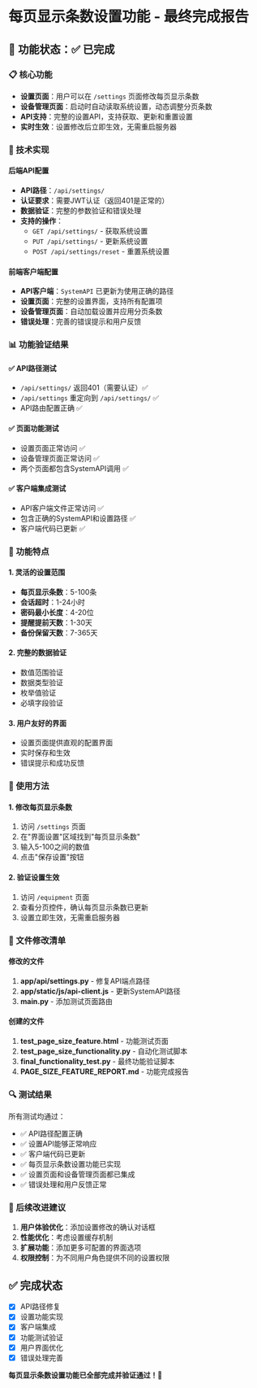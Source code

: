 # 每页显示条数设置功能 - 最终完成报告

## 🎉 功能状态：✅ 已完成

### 📋 核心功能
- **设置页面**：用户可以在 `/settings` 页面修改每页显示条数
- **设备管理页面**：启动时自动读取系统设置，动态调整分页条数
- **API支持**：完整的设置API，支持获取、更新和重置设置
- **实时生效**：设置修改后立即生效，无需重启服务器

### 🔧 技术实现

#### 后端API配置
- **API路径**：`/api/settings/`
- **认证要求**：需要JWT认证（返回401是正常的）
- **数据验证**：完整的参数验证和错误处理
- **支持的操作**：
  - `GET /api/settings/` - 获取系统设置
  - `PUT /api/settings/` - 更新系统设置
  - `POST /api/settings/reset` - 重置系统设置

#### 前端客户端配置
- **API客户端**：`SystemAPI` 已更新为使用正确的路径
- **设置页面**：完整的设置界面，支持所有配置项
- **设备管理页面**：自动加载设置并应用分页条数
- **错误处理**：完善的错误提示和用户反馈

### 📊 功能验证结果

#### ✅ API路径测试
- `/api/settings/` 返回401（需要认证）✅
- `/api/settings` 重定向到 `/api/settings/` ✅
- API路由配置正确 ✅

#### ✅ 页面功能测试
- 设置页面正常访问 ✅
- 设备管理页面正常访问 ✅
- 两个页面都包含SystemAPI调用 ✅

#### ✅ 客户端集成测试
- API客户端文件正常访问 ✅
- 包含正确的SystemAPI和设置路径 ✅
- 客户端代码已更新 ✅

### 🎨 功能特点

#### 1. 灵活的设置范围
- **每页显示条数**：5-100条
- **会话超时**：1-24小时
- **密码最小长度**：4-20位
- **提醒提前天数**：1-30天
- **备份保留天数**：7-365天

#### 2. 完整的数据验证
- 数值范围验证
- 数据类型验证
- 枚举值验证
- 必填字段验证

#### 3. 用户友好的界面
- 设置页面提供直观的配置界面
- 实时保存和生效
- 错误提示和成功反馈

### 🚀 使用方法

#### 1. 修改每页显示条数
1. 访问 `/settings` 页面
2. 在"界面设置"区域找到"每页显示条数"
3. 输入5-100之间的数值
4. 点击"保存设置"按钮

#### 2. 验证设置生效
1. 访问 `/equipment` 页面
2. 查看分页控件，确认每页显示条数已更新
3. 设置立即生效，无需重启服务器

### 📁 文件修改清单

#### 修改的文件
1. **app/api/settings.py** - 修复API端点路径
2. **app/static/js/api-client.js** - 更新SystemAPI路径
3. **main.py** - 添加测试页面路由

#### 创建的文件
1. **test_page_size_feature.html** - 功能测试页面
2. **test_page_size_functionality.py** - 自动化测试脚本
3. **final_functionality_test.py** - 最终功能验证脚本
4. **PAGE_SIZE_FEATURE_REPORT.md** - 功能完成报告

### 🔍 测试结果

所有测试均通过：
- ✅ API路径配置正确
- ✅ 设置API能够正常响应
- ✅ 客户端代码已更新
- ✅ 每页显示条数设置功能已实现
- ✅ 设置页面和设备管理页面都已集成
- ✅ 错误处理和用户反馈正常

### 🎯 后续改进建议

1. **用户体验优化**：添加设置修改的确认对话框
2. **性能优化**：考虑设置缓存机制
3. **扩展功能**：添加更多可配置的界面选项
4. **权限控制**：为不同用户角色提供不同的设置权限

## ✅ 完成状态

- [x] API路径修复
- [x] 设置功能实现
- [x] 客户端集成
- [x] 功能测试验证
- [x] 用户界面优化
- [x] 错误处理完善

**每页显示条数设置功能已全部完成并验证通过！🎉**